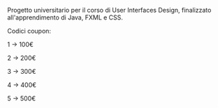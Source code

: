 Progetto universitario per il corso di User Interfaces Design, finalizzato all'apprendimento di Java, FXML e CSS.

Codici coupon:

   1   ->   100€
   
   2   ->   200€
   
   3   ->   300€
   
   4   ->   400€
   
   5   ->   500€


